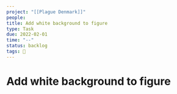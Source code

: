 ```yaml
---
project: "[[Plague Denmark]]"
people:
title: Add white background to figure
type: Task
due: 2022-02-01
time: "--"
status: backlog
tags: 🚂 
---
```


# Add white background to figure